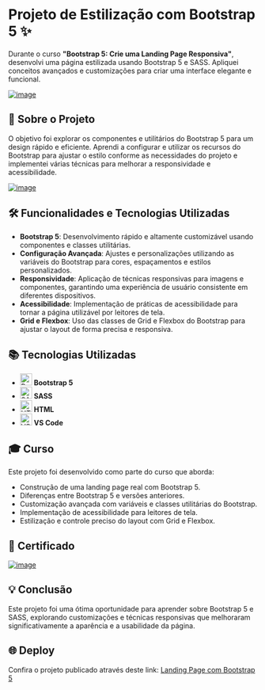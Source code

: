 # Projeto de Estilização com Bootstrap 5 ✨

Durante o curso **"Bootstrap 5: Crie uma Landing Page Responsiva"**, desenvolvi uma página estilizada usando Bootstrap 5 e SASS. Apliquei conceitos avançados e customizações para criar uma interface elegante e funcional.

[![image](https://github.com/user-attachments/assets/df2aae88-4fc9-4a3c-a9e5-1821ee08aece)](https://cursos.alura.com.br/course/bootstrap5-landing-page-responsiva)

## 🚀 Sobre o Projeto

O objetivo foi explorar os componentes e utilitários do Bootstrap 5 para um design rápido e eficiente. Aprendi a configurar e utilizar os recursos do Bootstrap para ajustar o estilo conforme as necessidades do projeto e implementei várias técnicas para melhorar a responsividade e acessibilidade.

[![image](https://github.com/user-attachments/assets/4033fb73-7217-4fcd-8f35-db2c877c3412)](https://08-css-bootstrap-meteora-alura.vercel.app/)

## 🛠️ Funcionalidades e Tecnologias Utilizadas

- **Bootstrap 5**: Desenvolvimento rápido e altamente customizável usando componentes e classes utilitárias.
- **Configuração Avançada**: Ajustes e personalizações utilizando as variáveis do Bootstrap para cores, espaçamentos e estilos personalizados.
- **Responsividade**: Aplicação de técnicas responsivas para imagens e componentes, garantindo uma experiência de usuário consistente em diferentes dispositivos.
- **Acessibilidade**: Implementação de práticas de acessibilidade para tornar a página utilizável por leitores de tela.
- **Grid e Flexbox**: Uso das classes de Grid e Flexbox do Bootstrap para ajustar o layout de forma precisa e responsiva.

## 📚 Tecnologias Utilizadas

- <img src="https://upload.wikimedia.org/wikipedia/commons/b/b2/Bootstrap_logo.svg" alt="Bootstrap 5" width="24" height="24"> **Bootstrap 5**
- <img src="https://sass-lang.com/assets/img/styleguide/color-1c4aab2b.png" alt="SASS" width="24" height="24"> **SASS**
- <img src="https://upload.wikimedia.org/wikipedia/commons/6/61/HTML5_logo_and_wordmark.svg" alt="HTML" width="24" height="24"> **HTML**
- <img src="https://code.visualstudio.com/assets/favicon.ico" alt="VS Code" width="24" height="24"> **VS Code**

## 🎓 Curso

Este projeto foi desenvolvido como parte do curso que aborda:

- Construção de uma landing page real com Bootstrap 5.
- Diferenças entre Bootstrap 5 e versões anteriores.
- Customização avançada com variáveis e classes utilitárias do Bootstrap.
- Implementação de acessibilidade para leitores de tela.
- Estilização e controle preciso do layout com Grid e Flexbox.

## 📜 Certificado

[![image](https://github.com/user-attachments/assets/9c675998-5fba-4410-aa6a-fd2f847a97f0)](https://cursos.alura.com.br/certificate/a8dce8c5-06fb-44e4-b6a4-087106be6a7c?lang=pt_BR)


## 💡 Conclusão

Este projeto foi uma ótima oportunidade para aprender sobre Bootstrap 5 e SASS, explorando customizações e técnicas responsivas que melhoraram significativamente a aparência e a usabilidade da página.

## 🌐 Deploy

Confira o projeto publicado através deste link: [Landing Page com Bootstrap 5](https://08-css-bootstrap-meteora-alura.vercel.app/)
